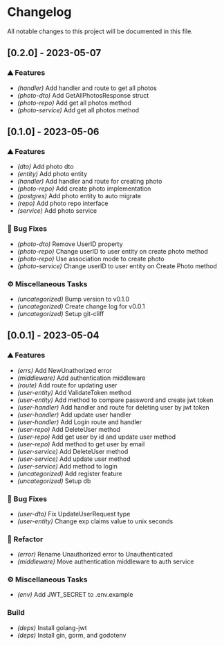 # Changelog

All notable changes to this project will be documented in this file.

## [0.2.0] - 2023-05-07

### ⛰️  Features

- *(handler)* Add handler and route to get all photos
- *(photo-dto)* Add GetAllPhotosResponse struct
- *(photo-repo)* Add get all photos method
- *(photo-service)* Add get all photos method

## [0.1.0] - 2023-05-06

### ⛰️  Features

- *(dto)* Add photo dto
- *(entity)* Add photo entity
- *(handler)* Add handler and route for creating photo
- *(photo-repo)* Add create photo implementation
- *(postgres)* Add photo entity to auto migrate
- *(repo)* Add photo repo interface
- *(service)* Add photo service

### 🐛 Bug Fixes

- *(photo-dto)* Remove UserID property
- *(photo-repo)* Change userID to user entity on create photo method
- *(photo-repo)* Use association mode to create photo
- *(photo-service)* Change userID to user entity on Create Photo method

### ⚙️ Miscellaneous Tasks

- *(uncategorized)* Bump version to v0.1.0
- *(uncategorized)* Create change log for v0.0.1
- *(uncategorized)* Setup git-cliff

## [0.0.1] - 2023-05-04

### ⛰️  Features

- *(errs)* Add NewUnathorized error
- *(middleware)* Add authentication middleware
- *(route)* Add route for updating user
- *(user-entity)* Add ValidateToken method
- *(user-entity)* Add method to compare password and create jwt token
- *(user-handler)* Add handler and route for deleting user by jwt token
- *(user-handler)* Add update user handler
- *(user-handler)* Add Login route and handler
- *(user-repo)* Add DeleteUser method
- *(user-repo)* Add get user by id and update user method
- *(user-repo)* Add method to get user by email
- *(user-service)* Add DeleteUser method
- *(user-service)* Add update user method
- *(user-service)* Add method to login
- *(uncategorized)* Add register feature
- *(uncategorized)* Setup db

### 🐛 Bug Fixes

- *(user-dto)* Fix UpdateUserRequest type
- *(user-entity)* Change exp claims value to unix seconds

### 🚜 Refactor

- *(error)* Rename Unauthorized error to Unauthenticated
- *(middleware)* Move authentication middleware to auth service

### ⚙️ Miscellaneous Tasks

- *(env)* Add JWT_SECRET to .env.example

### Build

- *(deps)* Install golang-jwt
- *(deps)* Install gin, gorm, and godotenv

<!-- generated by git-cliff -->
